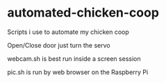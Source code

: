 # automated-chicken-coop
Scripts i use to automate my chicken coop

Open/Close door just turn the servo

webcam.sh is best run inside a screen session

pic.sh is run by web browser on the Raspberry Pi
